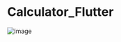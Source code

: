# Calculator_Flutter

![image](https://github.com/user-attachments/assets/f1045dff-c548-442c-a67b-1b7ba0609a3f)
